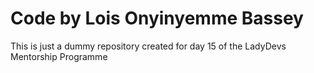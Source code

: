 # Code by Lois Onyinyemme Bassey
This is just a dummy repository created for day 15 of the LadyDevs Mentorship Programme